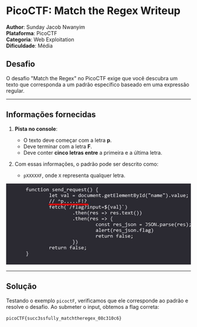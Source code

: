 # PicoCTF: Match the Regex Writeup

**Author**: Sunday Jacob Nwanyim \
**Plataforma**: PicoCTF\
**Categoria**: Web Exploitation\
**Dificuldade**: Média

## Desafio

O desafio "Match the Regex" no PicoCTF exige que você descubra um texto que corresponda a um padrão específico baseado em uma expressão regular.

---

## Informações fornecidas

1. **Pista no console**:

   - O texto deve começar com a letra **p**.
   - Deve terminar com a letra **F**.
   - Deve conter **cinco letras entre** a primeira e a última letra.

2. Com essas informações, o padrão pode ser descrito como:

   - `pXXXXXF`, onde `X` representa qualquer letra.

![Imagem 1: Console do navegador](./assets/img1.jpg)

---

## Solução

Testando o exemplo `picoctF`, verificamos que ele corresponde ao padrão e resolve o desafio. Ao submeter o input, obtemos a flag correta:

```
picoCTF{succ3ssfully_matchtheregex_08c310c6}
```
